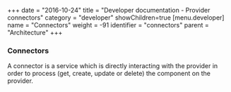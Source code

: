 +++
date = "2016-10-24"
title = "Developer documentation - Provider connectors"
category = "developer"
showChildren=true
[menu.developer]
  name = "Connectors"
  weight = -91
  identifier = "connectors"
  parent = "Architecture"
+++

### Connectors

A connector is a service which is directly interacting with the provider in order to process (get, create, update or delete) the component on the provider.
